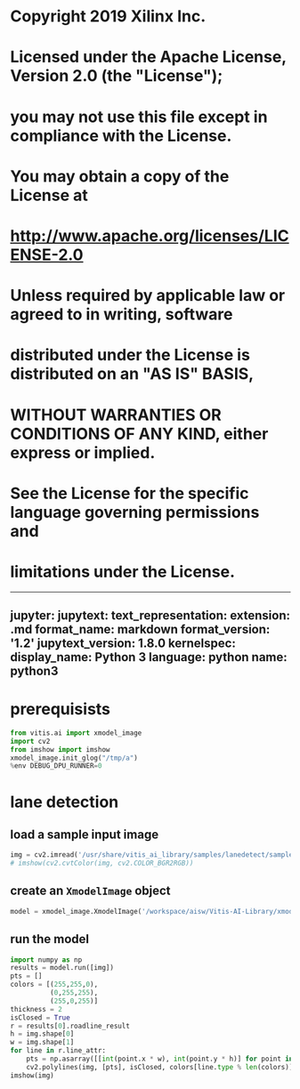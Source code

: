 #
# Copyright 2019 Xilinx Inc.
#
# Licensed under the Apache License, Version 2.0 (the "License");
# you may not use this file except in compliance with the License.
# You may obtain a copy of the License at
#
#     http://www.apache.org/licenses/LICENSE-2.0
#
# Unless required by applicable law or agreed to in writing, software
# distributed under the License is distributed on an "AS IS" BASIS,
# WITHOUT WARRANTIES OR CONDITIONS OF ANY KIND, either express or implied.
# See the License for the specific language governing permissions and
# limitations under the License.
---
jupyter:
  jupytext:
    text_representation:
      extension: .md
      format_name: markdown
      format_version: '1.2'
      jupytext_version: 1.8.0
  kernelspec:
    display_name: Python 3
    language: python
    name: python3
---

# prerequisists

```python
from vitis.ai import xmodel_image
import cv2
from imshow import imshow
xmodel_image.init_glog("/tmp/a")
%env DEBUG_DPU_RUNNER=0
```


# lane detection


## load a sample input image

```python
img = cv2.imread('/usr/share/vitis_ai_library/samples/lanedetect/sample_lanedetect.jpg')
# imshow(cv2.cvtColor(img, cv2.COLOR_BGR2RGB))
```

## create an `XmodelImage` object

```python
model = xmodel_image.XmodelImage('/workspace/aisw/Vitis-AI-Library/xmodel_image/models/vpgnet_pruned_0_99/vpgnet_pruned_0_99.xmodel')
```

## run the model

```python
import numpy as np
results = model.run([img])
pts = []
colors = [(255,255,0),
          (0,255,255),
          (255,0,255)]
thickness = 2
isClosed = True
r = results[0].roadline_result
h = img.shape[0]
w = img.shape[1]
for line in r.line_attr:
    pts = np.asarray([[int(point.x * w), int(point.y * h)] for point in line.point ])
    cv2.polylines(img, [pts], isClosed, colors[line.type % len(colors)], thickness)
imshow(img)
```
